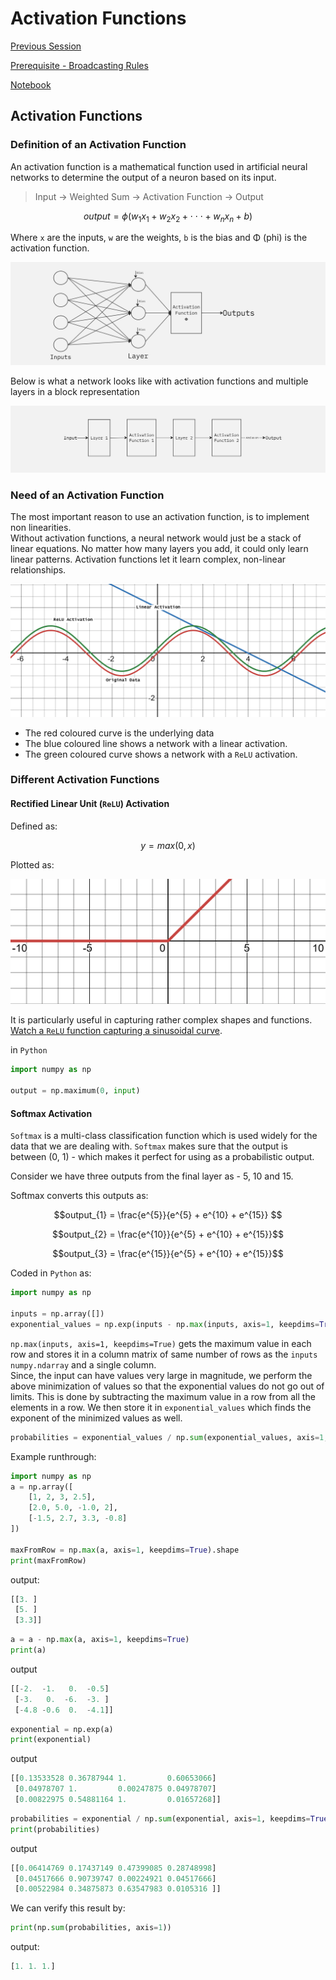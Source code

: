 # Activation Functions 

[Previous Session](./Session_4.md)

[Prerequisite - Broadcasting Rules](/docs/Prerequisites/Array_Summations.md)

[Notebook](/code-files/5_Activation_Functions.ipynb)



## Activation Functions

### Definition of an Activation Function

An activation function is a mathematical function used in artificial neural networks to determine the output of a neuron based on its input.

>  Input → Weighted Sum → Activation Function → Output


```math
output = \phi(w_{1}x_{1} + w_{2}x_{2} + \cdot \cdot \cdot + w_{n}x_{n} + b)
```

Where `x` are the inputs, `w` are the weights, `b` is the bias and Φ (phi) is the activation function.


![Activation Function in a layer of neurons](/images/activation_1.jpg)

Below is what a network looks like with activation functions and multiple layers in a block representation

![Block Representation](/images/activation_block.jpg)


### Need of an Activation Function
The most important reason to use an activation function, is to implement non linearities.
<br>Without activation functions, a neural network would just be a stack of linear equations. No matter how many layers you add, it could only learn linear patterns. Activation functions let it learn complex, non-linear relationships.


![Need of Activation Functions](/images/need_of_activation.png)
- The red coloured curve is the underlying data
- The blue coloured line shows a network with a linear activation.
- The green coloured curve shows a network with a `ReLU` activation.


### Different Activation Functions
#### Rectified Linear Unit (`ReLU`) Activation
Defined as:

```math
y = max(0, x)
```
Plotted as:

![ReLU](/images/relu.png)

It is particularly useful in capturing rather complex shapes and functions. [Watch a `ReLU` function capturing a sinusoidal curve](https://nnfs.io/mvp/).

in `Python`
```python
import numpy as np

output = np.maximum(0, input)
```

#### Softmax Activation

`Softmax` is a multi-class classification function which is used widely for the data that we are dealing with. `Softmax` makes sure that the output is between (0, 1) - which makes it perfect for using as a probabilistic output.

Consider we have three outputs from the final layer as - 5, 10 and 15.

Softmax converts this outputs as:

```math
output_{1} = \frac{e^{5}}{e^{5} + e^{10} + e^{15}} 
```

```math
output_{2} = \frac{e^{10}}{e^{5} + e^{10} + e^{15}}
```

```math
output_{3} = \frac{e^{15}}{e^{5} + e^{10} + e^{15}}
```

Coded in `Python` as:

```python
import numpy as np

inputs = np.array([])
exponential_values = np.exp(inputs - np.max(inputs, axis=1, keepdims=True))
```

`np.max(inputs, axis=1, keepdims=True)` gets the maximum value in each row and stores it in a column matrix of same number of rows as the `inputs` `numpy.ndarray` and a single column.<br>
Since, the input can have values very large in magnitude, we perform the above minimization of values so that the exponential values do not go out of limits. This is done by subtracting the maximum value in a row from all the elements in a row. We then store it in `exponential_values` which finds the exponent of the minimized values as well.

```python
probabilities = exponential_values / np.sum(exponential_values, axis=1, keepdims=True) 
```

Example runthrough:

```python
import numpy as np
a = np.array([
    [1, 2, 3, 2.5],
    [2.0, 5.0, -1.0, 2],
    [-1.5, 2.7, 3.3, -0.8]
])

maxFromRow = np.max(a, axis=1, keepdims=True).shape
print(maxFromRow)
```

output:

```python
[[3. ]
 [5. ]
 [3.3]]
```

```python
a = a - np.max(a, axis=1, keepdims=True)
print(a)
```

output

```python
[[-2.  -1.   0.  -0.5]
 [-3.   0.  -6.  -3. ]
 [-4.8 -0.6  0.  -4.1]]
```

```python
exponential = np.exp(a)
print(exponential)
```
output
```python
[[0.13533528 0.36787944 1.         0.60653066]
 [0.04978707 1.         0.00247875 0.04978707]
 [0.00822975 0.54881164 1.         0.01657268]]
```

```python
probabilities = exponential / np.sum(exponential, axis=1, keepdims=True)
print(probabilities)
```

output

```python
[[0.06414769 0.17437149 0.47399085 0.28748998]
 [0.04517666 0.90739747 0.00224921 0.04517666]
 [0.00522984 0.34875873 0.63547983 0.0105316 ]]
```

We can verify this result by:

```python
print(np.sum(probabilities, axis=1))
```
output:

```python
[1. 1. 1.]
```




